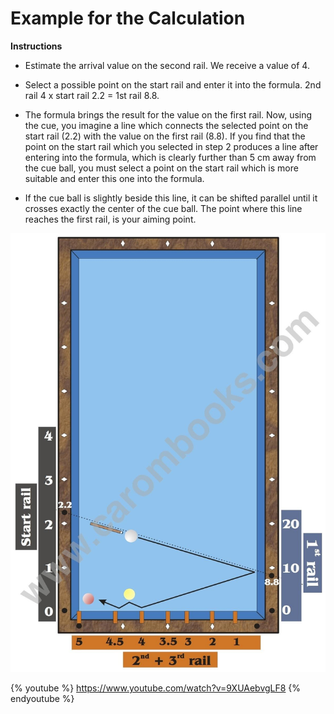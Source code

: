 # Example for the Calculation

**Instructions**

* Estimate the arrival value on the second rail. We receive a value of 4.

* Select a possible point on the start rail and enter it into the formula. 2nd rail 4 x start rail 2.2 = 1st rail 8.8.

* The formula brings the result for the value on the first rail. Now, using the cue, you imagine a line which connects the selected point on the start rail (2.2) with the value on the first rail (8.8). If you find that the point on the start rail which you selected in step 2 produces a line after entering into the formula, which is clearly further than 5 cm away from the cue ball, you must select a point on the start rail which is more suitable and enter this one into the formula.

* If the cue ball is slightly beside this line, it can be shifted parallel until it crosses exactly the center of the cue ball. The point where this line reaches the first rail, is your aiming point.

![](/files/V04.jpg)

{% youtube %}
https://www.youtube.com/watch?v=9XUAebvgLF8
{% endyoutube %}

